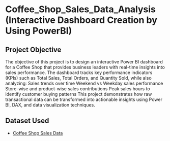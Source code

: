 # Coffee_Shop_Sales_Data_Analysis (Interactive Dashboard Creation by Using PowerBI)
## Project Objective
  The objective of this project is to design an interactive Power BI dashboard for a Coffee Shop that provides business leaders with real-time insights into sales performance. The dashboard tracks key performance      indicators (KPIs) such as Total Sales, Total Orders, and Quantity Sold, while also analyzing:
  Sales trends over time
  Weekend vs Weekday sales performance
  Store-wise and product-wise sales contributions
  Peak sales hours to identify customer buying patterns
  This project demonstrates how raw transactional data can be transformed into actionable insights using Power BI, DAX, and data visualization techniques.

## Dataset Used
- <a href="https://github.com/ajith253/PowerBI_Dashboard_1/blob/main/Coffee%20Shop%20Sales.csv">Coffee Shop Sales Data</a>

